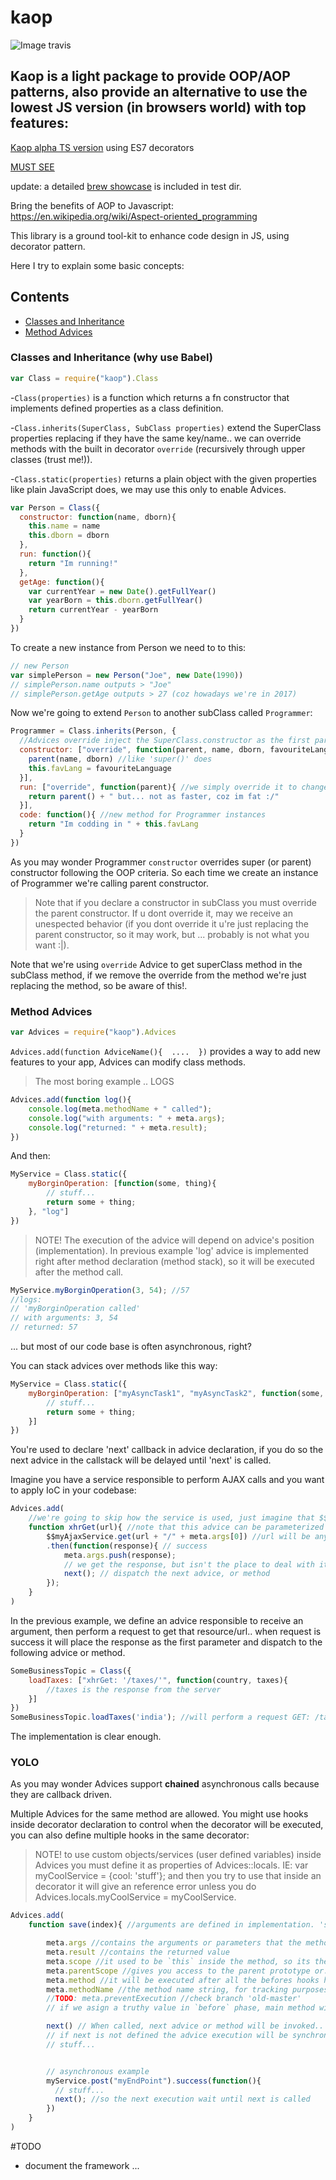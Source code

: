 # kaop

![Image travis](https://travis-ci.org/k1r0s/kaop.svg?branch=master)

Kaop is a light package to provide OOP/AOP patterns, also provide an alternative to use the lowest JS version (in browsers world) with top features:
---
[Kaop alpha TS version](https://github.com/k1r0s/kaop-ts) using ES7 decorators

[MUST SEE](https://k1r0s.github.io/aop-intro/)

update: a detailed [brew showcase](https://github.com/ciroreed/kaop/blob/master/test/showcase.js) is included in test dir.

Bring the benefits of AOP to Javascript: https://en.wikipedia.org/wiki/Aspect-oriented_programming

This library is a ground tool-kit to enhance code design in JS, using decorator pattern.

Here I try to explain some basic concepts:

## Contents

- [Classes and Inheritance](#classes-and-inheritance)
- [Method Advices](#method-advices)

### Classes and Inheritance (why use Babel)

```javascript
var Class = require("kaop").Class
```
-`Class(properties)` is a function which returns a fn constructor that implements defined properties as a class definition.

-`Class.inherits(SuperClass, SubClass properties)` extend the SuperClass properties replacing if they have the same key/name.. we can override methods with the built in decorator `override` (recursively through upper classes (trust me!)).

-`Class.static(properties)` returns a plain object with the given properties like plain JavaScript does, we may use this only to enable Advices.

```javascript
var Person = Class({
  constructor: function(name, dborn){
    this.name = name
    this.dborn = dborn
  },
  run: function(){
    return "Im running!"
  },
  getAge: function(){
    var currentYear = new Date().getFullYear()
    var yearBorn = this.dborn.getFullYear()
    return currentYear - yearBorn
  }
})
```  
To create a new instance from Person we need to to this:

```javascript
// new Person
var simplePerson = new Person("Joe", new Date(1990))
// simplePerson.name outputs > "Joe"
// simplePerson.getAge outputs > 27 (coz howadays we're in 2017)

```
Now we're going to extend `Person` to another subClass called `Programmer`:

```javascript
Programmer = Class.inherits(Person, {
  //Advices override inject the SuperClass.constructor as the first parameter
  constructor: ["override", function(parent, name, dborn, favouriteLanguage){
    parent(name, dborn) //like 'super()' does
    this.favLang = favouriteLanguage
  }],
  run: ["override", function(parent){ //we simply override it to change the behavior
    return parent() + " but... not as faster, coz im fat :/"
  }],
  code: function(){ //new method for Programmer instances
    return "Im codding in " + this.favLang
  }
})
```
As you may wonder Programmer `constructor` overrides super (or parent) constructor following the OOP criteria. So each time we create an instance of Programmer we're calling parent constructor.

> Note that if you declare a constructor in subClass you must override the parent constructor. If u dont override it, may we receive an unespected behavior (if you dont override it u're just replacing the parent constructor, so it may work, but ... probably is not what you want :|).

Note that we're using `override` Advice to get superClass method in the subClass method, if we remove the override from the method we're just replacing the method, so be aware of this!.

### Method Advices

```javascript
var Advices = require("kaop").Advices
```
`Advices.add(function AdviceName(){  ....  })` provides a way to add new features to your app, Advices can modify class methods.

> The most boring example .. LOGS

```javascript
Advices.add(function log(){
    console.log(meta.methodName + " called");
    console.log("with arguments: " + meta.args);
    console.log("returned: " + meta.result);
})
```
And then:
```javascript
MyService = Class.static({
    myBorginOperation: [function(some, thing){
        // stuff...
        return some + thing;
    }, "log"]
})

```
> NOTE! The execution of the advice will depend on advice's
position (implementation). In previous example 'log' advice
is implemented right after method declaration (method stack), so
it will be executed after the method call.

```javascript
MyService.myBorginOperation(3, 54); //57
//logs:
// 'myBorginOperation called'
// with arguments: 3, 54
// returned: 57
```
... but most of our code base is often asynchronous, right?

You can stack advices over methods like this way:
```javascript
MyService = Class.static({
    myBorginOperation: ["myAsyncTask1", "myAsyncTask2", function(some, thing){
        // stuff...
        return some + thing;
    }]
})
```
You're used to declare 'next' callback in advice declaration, if you do so
the next advice in the callstack will be delayed until 'next' is called.

Imagine you have a service responsible to perform AJAX calls and you want
to apply IoC in your codebase:
```javascript
Advices.add(
    //we're going to skip how the service is used, just imagine that $$myAjaxService works
    function xhrGet(url){ //note that this advice can be parameterized
        $$myAjaxService.get(url + "/" + meta.args[0]) //url will be any string
        .then(function(response){ // success
            meta.args.push(response);
            // we get the response, but isn't the place to deal with it (*)
            next(); // dispatch the next advice, or method
        });
    }
)
```
In the previous example, we define an advice responsible to receive an argument,
then perform a request to get that resource/url..
when request is success it will place the response as the first parameter
and dispatch to the following advice or method.

```javascript
SomeBusinessTopic = Class({
    loadTaxes: ["xhrGet: '/taxes/'", function(country, taxes){
        //taxes is the response from the server
    }]
})
SomeBusinessTopic.loadTaxes('india'); //will perform a request GET: /taxes/india
```
The implementation is clear enough.

### YOLO

As you may wonder Advices support **chained** asynchronous calls because they are callback driven.

Multiple Advices for the same method are allowed. You might use hooks inside decorator declaration to control when the decorator will be executed, you can also define multiple hooks in the same decorator:

> NOTE! to use custom objects/services (user defined variables)
 inside Advices you must define it as properties of Advices::locals.
 IE: var myCoolService = {cool: 'stuff'}; and then you try to use
 that inside an decorator it will give an reference error unless you
 do Advices.locals.myCoolService = myCoolService.  

```javascript
Advices.add(
    function save(index){ //arguments are defined in implementation. 'save: 3'

        meta.args //contains the arguments or parameters that the method receives
        meta.result //contains the returned value
        meta.scope //it used to be `this` inside the method, so its the instance itself
        meta.parentScope //gives you access to the parent prototype or.. how `override` works
        meta.method //it will be executed after all the befores hooks have been consumed
        meta.methodName //the method name string, for tracking purposes.. or any
        //TODO: meta.preventExecution //check branch 'old-master'
        // if we asign a truthy value in `before` phase, main method will never be call

        next() // When called, next advice or method will be invoked..
        // if next is not defined the advice execution will be synchronous
        // stuff...


        // asynchronous example
        myService.post("myEndPoint").success(function(){
          // stuff...
          next(); //so the next execution wait until next is called
        })
    }
)
```

#TODO
- document the framework
...
